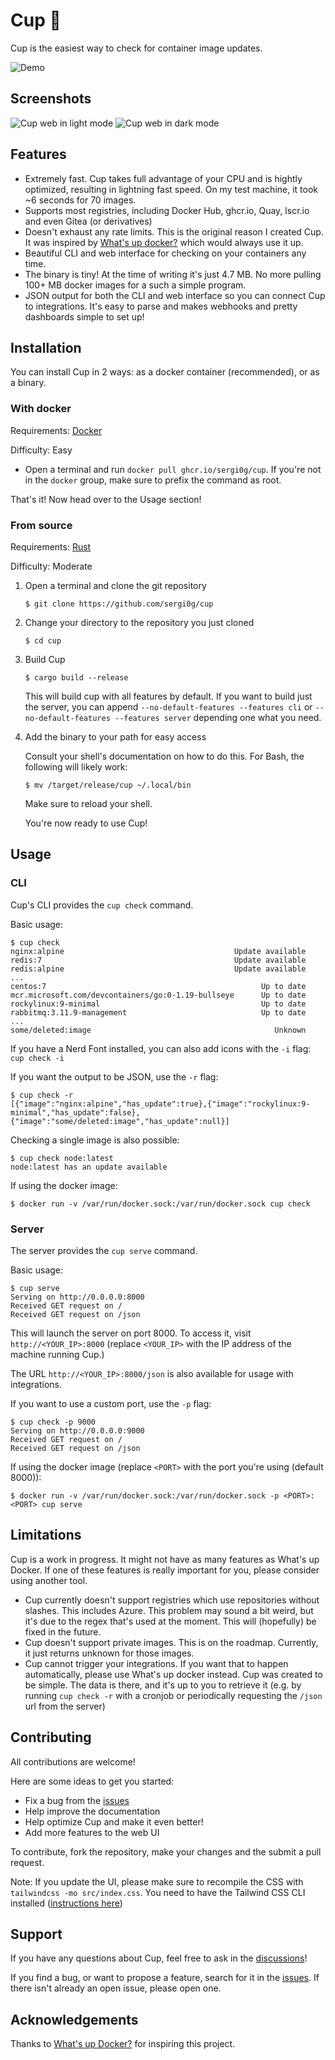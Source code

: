 # Cup 🥤

Cup is the easiest way to check for container image updates.

![Demo](screenshots/cup.gif)

## Screenshots

![Cup web in light mode](screenshots/web_light.png)
![Cup web in dark mode](screenshots/web_dark.png)

## Features

- Extremely fast. Cup takes full advantage of your CPU and is hightly optimized, resulting in lightning fast speed. On my test machine, it took ~6 seconds for 70 images.
- Supports most registries, including Docker Hub, ghcr.io, Quay, lscr.io and even Gitea (or derivatives)
- Doesn't exhaust any rate limits. This is the original reason I created Cup. It was inspired by [What's up docker?](https://github.com/fmartinou/whats-up-docker) which would always use it up.
- Beautiful CLI and web interface for checking on your containers any time.
- The binary is tiny! At the time of writing it's just 4.7 MB. No more pulling 100+ MB docker images for a such a simple program.
- JSON output for both the CLI and web interface so you can connect Cup to integrations. It's easy to parse and makes webhooks and pretty dashboards simple to set up!

## Installation

You can install Cup in 2 ways: as a docker container (recommended), or as a binary.

### With docker

Requirements: [Docker](https://docs.docker.com/engine/install/)

Difficulty: Easy

- Open a terminal and run `docker pull ghcr.io/sergi0g/cup`. If you're not in the `docker` group, make sure to prefix the command as root.

That's it! Now head over to the Usage section!

### From source

Requirements: [Rust](https://rustup.rs)

Difficulty: Moderate

1. Open a terminal and clone the git repository
   ```
   $ git clone https://github.com/sergi0g/cup
   ```
2. Change your directory to the repository you just cloned
   ```
   $ cd cup
   ```
3. Build Cup
   ```
   $ cargo build --release
   ```
   This will build cup with all features by default. If you want to build just the server, you can append `--no-default-features --features cli` or `--no-default-features --features server` depending one what you need.
4. Add the binary to your path for easy access

   Consult your shell's documentation on how to do this. For Bash, the following will likely work:

   ```
   $ mv /target/release/cup ~/.local/bin
   ```

   Make sure to reload your shell.

   You're now ready to use Cup!

## Usage

### CLI

Cup's CLI provides the `cup check` command.

Basic usage:

```
$ cup check
nginx:alpine                                      Update available
redis:7                                           Update available
redis:alpine                                      Update available
...
centos:7                                                Up to date
mcr.microsoft.com/devcontainers/go:0-1.19-bullseye      Up to date
rockylinux:9-minimal                                    Up to date
rabbitmq:3.11.9-management                              Up to date
...
some/deleted:image                                         Unknown
```

If you have a Nerd Font installed, you can also add icons with the `-i` flag: `cup check -i`

If you want the output to be JSON, use the `-r` flag:

```
$ cup check -r
[{"image":"nginx:alpine","has_update":true},{"image":"rockylinux:9-minimal","has_update":false},{"image":"some/deleted:image","has_update":null}]
```

Checking a single image is also possible:

```
$ cup check node:latest
node:latest has an update available
```

If using the docker image:

```
$ docker run -v /var/run/docker.sock:/var/run/docker.sock cup check
```

### Server

The server provides the `cup serve` command.

Basic usage:

```
$ cup serve
Serving on http://0.0.0.0:8000
Received GET request on /
Received GET request on /json
```

This will launch the server on port 8000. To access it, visit `http://<YOUR_IP>:8000` (replace `<YOUR_IP>` with the IP address of the machine running Cup.)

The URL `http://<YOUR_IP>:8000/json` is also available for usage with integrations.

If you want to use a custom port, use the `-p` flag:

```
$ cup check -p 9000
Serving on http://0.0.0.0:9000
Received GET request on /
Received GET request on /json
```

If using the docker image (replace `<PORT>` with the port you're using (default 8000)):

```
$ docker run -v /var/run/docker.sock:/var/run/docker.sock -p <PORT>:<PORT> cup serve
```

## Limitations

Cup is a work in progress. It might not have as many features as What's up Docker. If one of these features is really important for you, please consider using another tool.

- Cup currently doesn't support registries which use repositories without slashes. This includes Azure. This problem may sound a bit weird, but it's due to the regex that's used at the moment. This will (hopefully) be fixed in the future.
- Cup doesn't support private images. This is on the roadmap. Currently, it just returns unknown for those images.
- Cup cannot trigger your integrations. If you want that to happen automatically, please use What's up docker instead. Cup was created to be simple. The data is there, and it's up to you to retrieve it (e.g. by running `cup check -r` with a cronjob or periodically requesting the `/json` url from the server)

## Contributing

All contributions are welcome!

Here are some ideas to get you started:

- Fix a bug from the [issues](https://github.com/sergi0g/cup/issues)
- Help improve the documentation
- Help optimize Cup and make it even better!
- Add more features to the web UI

To contribute, fork the repository, make your changes and the submit a pull request.

Note: If you update the UI, please make sure to recompile the CSS with `tailwindcss -mo src/index.css`. You need to have the Tailwind CSS CLI installed ([instructions here](https://tailwindcss.com/docs/installation))

## Support

If you have any questions about Cup, feel free to ask in the [discussions](https://github.com/sergi0g/cup/discussions)!

If you find a bug, or want to propose a feature, search for it in the [issues](https://github.com/sergi0g/cup/issues). If there isn't already an open issue, please open one.

## Acknowledgements

Thanks to [What's up Docker?](https://github.com/fmartinou/whats-up-docker) for inspiring this project.
